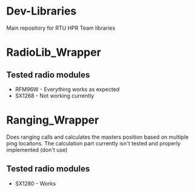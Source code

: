 # Dev-Libraries
Main repository for RTU HPR Team libraries

# RadioLib_Wrapper
## Tested radio modules
- RFM96W - Everything works as expected
- SX1268 - Not working currently


# Ranging_Wrapper
Does ranging calls and calculates the masters position based on multiple ping locaitons.
The calculation part currently isn't tested and properly implemented (don't use)
## Tested radio modules
- SX1280 - Works